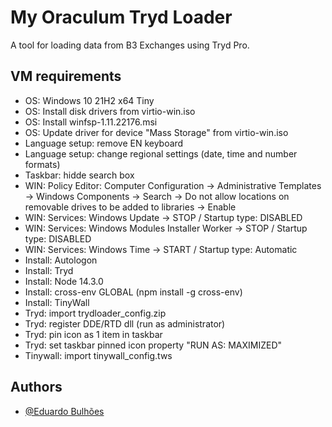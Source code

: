 # My Oraculum Tryd Loader

A tool for loading data from B3 Exchanges using Tryd Pro.

## VM requirements
- OS: Windows 10 21H2 x64 Tiny
- OS: Install disk drivers from virtio-win.iso
- OS: Install winfsp-1.11.22176.msi
- OS: Update driver for device "Mass Storage" from virtio-win.iso
- Language setup: remove EN keyboard
- Language setup: change regional settings (date, time and number formats)
- Taskbar: hidde search box
- WIN: Policy Editor: Computer Configuration -> Administrative Templates -> Windows Components -> Search -> Do not allow locations on removable drives to be added to libraries -> Enable
- WIN: Services: Windows Update -> STOP / Startup type: DISABLED
- WIN: Services: Windows Modules Installer Worker -> STOP / Startup type: DISABLED
- WIN: Services: Windows Time -> START / Startup type: Automatic
- Install: Autologon
- Install: Tryd
- Install: Node 14.3.0
- Install: cross-env GLOBAL (npm install -g cross-env)
- Install: TinyWall
- Tryd: import trydloader_config.zip
- Tryd: register DDE/RTD dll (run as administrator)
- Tryd: pin icon as 1 item in taskbar
- Tryd: set taskbar pinned icon property "RUN AS: MAXIMIZED"
- Tinywall: import tinywall_config.tws

## Authors
- [@Eduardo Bulhões](https://www.github.com/ebezerra-it)